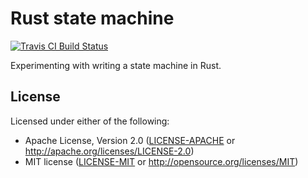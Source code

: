 Rust state machine
==================

[![Travis CI Build Status](https://travis-ci.org/PhilboBaggins/rust-state-machine.svg?branch=master)](https://travis-ci.org/PhilboBaggins/rust-state-machine)

Experimenting with writing a state machine in Rust.

License
-------

Licensed under either of the following:

* Apache License, Version 2.0 ([LICENSE-APACHE](LICENSE-APACHE) or http://apache.org/licenses/LICENSE-2.0)
* MIT license ([LICENSE-MIT](LICENSE-MIT) or http://opensource.org/licenses/MIT)

